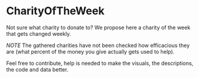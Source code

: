 # CharityOfTheWeek

Not sure what charity to donate to? We propose here a charity of the week that gets changed weekly. 

*NOTE* The gathered charities have not been checked how efficacious they are (what percent of the money you give actually gets used to help).

Feel free to contribute, help is needed to make the visuals, the descriptions, the code and data better.

